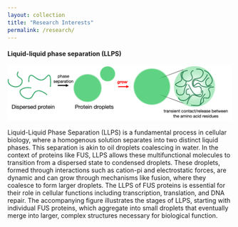```yaml
---
layout: collection
title: "Research Interests"
permalink: /research/
---
```

#### Liquid-liquid phase separation (LLPS)
![LLPS](/assets/images/research/research_LLPS_1.png)

Liquid-Liquid Phase Separation (LLPS) is a fundamental process in cellular biology, where a homogenous solution separates into two distinct liquid phases. This separation is akin to oil droplets coalescing in water. In the context of proteins like FUS, LLPS allows these multifunctional molecules to transition from a dispersed state to condensed droplets. These droplets, formed through interactions such as cation-pi and electrostatic forces, are dynamic and can grow through mechanisms like fusion, where they coalesce to form larger droplets. The LLPS of FUS proteins is essential for their role in cellular functions including transcription, translation, and DNA repair. The accompanying figure illustrates the stages of LLPS, starting with individual FUS proteins, which aggregate into small droplets that eventually merge into larger, complex structures necessary for biological function.